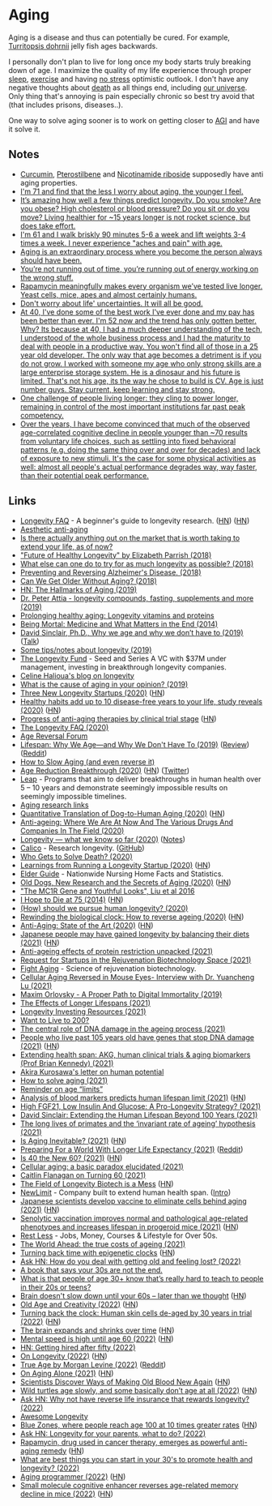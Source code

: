 # Aging

Aging is a disease and thus can potentially be cured. For example, [Turritopsis dohrnii](http://en.wikipedia.org/wiki/Turritopsis_dohrnii) jelly fish ages backwards.

I personally don't plan to live for long once my body starts truly breaking down of age. I maximize the quality of my life experience through proper [sleep](../sleep/sleep.md), [exercise](../fitness/exercises.md) and having [no stress](../mindfulness/mindfulness.md) optimistic outlook. I don't have any negative thoughts about [death](../life/death.md) as all things end, including [our universe](https://www.youtube.com/watch?v=uD4izuDMUQA). Only thing that's annoying is pain especially chronic so best try avoid that (that includes prisons, diseases..).

One way to solve aging sooner is to work on getting closer to [AGI](../machine-learning/artificial-intelligence.md) and have it solve it.

## Notes

- [Curcumin](http://en.wikipedia.org/wiki/Curcumin), [Pterostilbene](http://en.wikipedia.org/wiki/Pterostilbene) and [Nicotinamide riboside](http://en.wikipedia.org/wiki/Nicotinamide_riboside) supposedly have anti aging properties.
- [I'm 71 and find that the less I worry about aging, the younger I feel.](https://www.reddit.com/r/longevity/comments/e7e6wa/motivation_for_a_long_life/)
- [It’s amazing how well a few things predict longevity. Do you smoke? Are you obese? High cholesterol or blood pressure? Do you sit or do you move? Living healthier for ~15 years longer is not rocket science, but does take effort.](https://twitter.com/davidasinclair/status/1259694358300852225)
- [I'm 61 and I walk briskly 90 minutes 5-6 a week and lift weights 3-4 times a week. I never experience "aches and pain" with age.](https://www.reddit.com/r/Aging/comments/lgc92w/why_do_our_bodies_punish_us_for_getting_older/)
- [Aging is an extraordinary process where you become the person always should have been.](https://www.reddit.com/r/datingoverthirty/comments/n22676/what_do_you_actually_likefind_refreshing_about/)
- [You’re not running out of time, you’re running out of energy working on the wrong stuff.](https://twitter.com/shl/status/1399716801596981249)
- [Rapamycin meaningfully makes every organism we’ve tested live longer. Yeast cells, mice, apes and almost certainly humans.](https://twitter.com/justindross/status/1416777191820517384)
- [Don't worry about life' uncertainties. It will all be good.](https://twitter.com/SkarSkarSkar/status/1441394710510141448)
- [At 40, I've done some of the best work I've ever done and my pay has been better than ever. I'm 52 now and the trend has only gotten better. Why? Its because at 40, I had a much deeper understanding of the tech, I understood of the whole business process and I had the maturity to deal with people in a productive way. You won't find all of those in a 25 year old developer. The only way that age becomes a detriment is if you do not grow. I worked with someone my age who only strong skills are a large enterprise storage system. He is a dinosaur and his future is limited. That's not his age, its the way he chose to build is CV. Age is just number guys. Stay current, keep learning and stay strong.](https://news.ycombinator.com/item?id=28757964)
- [One challenge of people living longer: they cling to power longer, remaining in control of the most important institutions far past peak competency.](https://twitter.com/benhamner/status/1474456394426241029)
- [Over the years, I have become convinced that much of the observed age-correlated cognitive decline in people younger than ~70 results from voluntary life choices, such as settling into fixed behavioral patterns (e.g. doing the same thing over and over for decades) and lack of exposure to new stimuli. It's the case for some physical activities as well: almost all people's actual performance degrades way, way faster, than their potential peak performance.](https://news.ycombinator.com/item?id=31068388)

## Links

- [Longevity FAQ](https://www.ldeming.com/longevityfaq/) - A beginner's guide to longevity research. ([HN](https://news.ycombinator.com/item?id=24320846)) ([HN](https://news.ycombinator.com/item?id=30486656))
- [Aesthetic anti-aging](https://www.reddit.com/r/longevity/comments/8q950u/aesthetic_antiaging/)
- [Is there actually anything out on the market that is worth taking to extend your life, as of now?](https://www.reddit.com/r/longevity/comments/8e3eov/is_there_actually_anything_out_on_the_market_that/)
- ["Future of Healthy Longevity" by Elizabeth Parrish (2018)](https://www.youtube.com/watch?v=92YyfMPqKVE)
- [What else can one do to try for as much longevity as possible? (2018)](https://www.reddit.com/r/longevity/comments/8a2xi2/what_else_can_one_do_to_try_for_as_much_longevity/)
- [Preventing and Reversing Alzheimer's Disease. (2018)](https://www.youtube.com/watch?v=Sq7uVZ_0D3U)
- [Can We Get Older Without Aging? (2018)](https://www.youtube.com/watch?v=HxY6H5vU8G4)
- [HN: The Hallmarks of Aging (2019)](https://news.ycombinator.com/item?id=18826833)
- [Dr. Peter Attia - longevity compounds, fasting, supplements and more (2019)](https://overcast.fm/+GJeif6tM4)
- [Prolonging healthy aging: Longevity vitamins and proteins](https://www.pnas.org/content/115/43/10836)
- [Being Mortal: Medicine and What Matters in the End (2014)](https://www.goodreads.com/book/show/20696006-being-mortal)
- [David Sinclair, Ph.D., Why we age and why we don’t have to (2019)](https://overcast.fm/+RxHFj_HuQ) ([Talk](https://www.youtube.com/watch?v=9nXop2lLDa4))
- [Some tips/notes about longevity (2019)](https://www.reddit.com/r/longevity/comments/dvoe62/some_questions_about_longevity/)
- [The Longevity Fund](https://www.longevity.vc/) - Seed and Series A VC with \$37M under management, investing in breakthrough longevity companies.
- [Celine Halioua's blog on longevity](https://medium.com/@celinehh)
- [What is the cause of aging in your opinion? (2019)](https://www.reddit.com/r/longevity/comments/e3gh09/what_is_the_cause_of_aging_in_your_opinion/)
- [Three New Longevity Startups (2020)](https://www.leafscience.org/three-groundbreaking-longevity-startups/) ([HN](https://news.ycombinator.com/item?id=22008159))
- [Healthy habits add up to 10 disease-free years to your life, study reveals (2020)](https://www.nhs.uk/news/lifestyle-and-exercise/healthy-habits-add-10-disease-free-years-your-life-study-reveals/) ([HN](https://news.ycombinator.com/item?id=22037516))
- [Progress of anti-aging therapies by clinical trial stage](https://www.lifespan.io/road-maps/the-rejuvenation-roadmap/) ([HN](https://news.ycombinator.com/item?id=22066494))
- [The Longevity FAQ (2020)](https://nintil.com/longevity/)
- [Age Reversal Forum](https://forum.age-reversal.net/)
- [Lifespan: Why We Age—and Why We Don't Have To (2019)](https://www.goodreads.com/book/show/43723901-lifespan) ([Review](https://astralcodexten.substack.com/p/book-review-lifespan)) ([Reddit](https://www.reddit.com/r/slatestarcodex/comments/r6v21s/book_review_lifespan/))
- [How to Slow Aging (and even reverse it)](https://www.youtube.com/watch?v=QRt7LjqJ45k)
- [Age Reduction Breakthrough (2020)](https://joshmitteldorf.scienceblog.com/2020/05/11/age-reduction-breakthrough/) ([HN](https://news.ycombinator.com/item?id=23142932)) ([Twitter](https://twitter.com/davidasinclair/status/1259912928695857152))
- [Leap](https://wellcomeleap.org/) - Programs that aim to deliver breakthroughs in human health over 5 – 10 years and demonstrate seemingly impossible results on seemingly impossible timelines.
- [Aging research links](https://www.notion.so/40e0f73987aa46f39932647ba05925e6?v=3c79739323b5452c9de3210adf481c97)
- [Quantitative Translation of Dog-to-Human Aging (2020)](<https://www.cell.com/cell-systems/pdf/S2405-4712(20)30203-9.pdf>) ([HN](https://news.ycombinator.com/item?id=23730613))
- [Anti-ageing: Where We Are At Now And The Various Drugs And Companies In The Field (2020)](https://www.reddit.com/r/singularity/comments/hlm7i5/antiageing_where_we_are_at_now_and_the_various/)
- [Longevity — what we know so far (2020)](https://www.youtube.com/watch?v=R719BANcwkA) ([Notes](https://twitter.com/ArtirKel/status/1380237279881351171))
- [Calico](https://www.calicolabs.com/) - Research longevity. ([GitHub](https://github.com/calico))
- [Who Gets to Solve Death? (2020)](https://divinations.substack.com/p/who-gets-to-solve-death)
- [Learnings from Running a Longevity Startup (2020)](https://www.celinehh.com/year-1-learnings) ([HN](https://news.ycombinator.com/item?id=24923116))
- [Elder Guide](https://elderguide.com/) - Nationwide Nursing Home Facts and Statistics.
- [Old Dogs, New Research and the Secrets of Aging (2020)](https://www.nytimes.com/2020/11/09/science/dogs-aging-behavior.html) ([HN](https://news.ycombinator.com/item?id=25083096))
- ["The MC1R Gene and Youthful Looks", Liu et al 2016](https://www.gwern.net/docs/genetics/heritable/2016-liu.pdf)
- [I Hope to Die at 75 (2014)](https://www.theatlantic.com/magazine/archive/2014/10/why-i-hope-to-die-at-75/379329/) ([HN](https://news.ycombinator.com/item?id=25094593))
- [(How) should we pursue human longevity? (2020)](https://milan.cvitkovic.net/writing/longevity/)
- [Rewinding the biological clock: How to reverse ageing (2020)](https://www.youtube.com/watch?v=ArICnh2Q9EI) ([HN](https://news.ycombinator.com/item?id=25605034))
- [Anti-Aging: State of the Art (2020)](https://www.lesswrong.com/posts/RcifQCKkRc9XTjxC2/anti-aging-state-of-the-art) ([HN](https://news.ycombinator.com/item?id=25607664))
- [Japanese people may have gained longevity by balancing their diets (2021)](https://www.economist.com/graphic-detail/2021/01/16/japanese-people-may-have-gained-longevity-by-balancing-their-diets) ([HN](https://news.ycombinator.com/item?id=25817684))
- [Anti-ageing effects of protein restriction unpacked (2021)](https://www.nature.com/articles/d41586-020-03662-x)
- [Request for Startups in the Rejuvenation Biotechnology Space (2021)](https://www.fightaging.org/archives/2021/01/request-for-startups-in-the-rejuvenation-biotechnology-space-2021-edition/)
- [Fight Aging](https://www.fightaging.org/) - Science of rejuvenation biotechnology.
- [Cellular Aging Reversed in Mouse Eyes- Interview with Dr. Yuancheng Lu (2021)](https://www.youtube.com/watch?v=TAA6qdWBuf8)
- [Maxim Orlovsky - A Proper Path to Digital Immortality (2019)](https://www.youtube.com/watch?v=ztG8QNSgxlA&t=211s)
- [The Effects of Longer Lifespans (2021)](https://www.youtube.com/watch?v=DUVfyGEab0M)
- [Longevity Investing Resources (2021)](https://www.reddit.com/r/longevity/comments/mwt2oy/longevity_investing_resources/)
- [Want to Live to 200?](https://www.nytimes.com/interactive/2021/04/27/magazine/longevity-timeline.html)
- [The central role of DNA damage in the ageing process (2021)](https://www.nature.com/articles/s41586-021-03307-7)
- [People who live past 105 years old have genes that stop DNA damage (2021)](https://www.newscientist.com/article/2277000-people-who-live-past-105-years-old-have-genes-that-stop-dna-damage/) ([HN](https://news.ycombinator.com/item?id=27089624))
- [Extending health span: AKG, human clinical trials & aging biomarkers (Prof Brian Kennedy) (2021)](https://www.youtube.com/watch?v=iYO-j2hesRw)
- [Akira Kurosawa's letter on human potential](https://twitter.com/MadelineHorwat1/status/1394103866443055114)
- [How to solve aging (2021)](https://nintil.com/how-to-solve-aging/)
- [Reminder on age “limits”](https://twitter.com/christenobrien/status/1396824607391318018)
- [Analysis of blood markers predicts human lifespan limit (2021)](https://www.nature.com/articles/s41467-021-23014-1) ([HN](https://news.ycombinator.com/item?id=27288796))
- [High FGF21, Low Insulin And Glucose: A Pro-Longevity Strategy? (2021)](https://www.youtube.com/watch?v=NreBsyaj0l0)
- [David Sinclair: Extending the Human Lifespan Beyond 100 Years (2021)](https://overcast.fm/+eZyDJMlAE)
- [The long lives of primates and the ‘invariant rate of ageing’ hypothesis (2021)](https://www.nature.com/articles/s41467-021-23894-3)
- [Is Aging Inevitable? (2021)](https://joshmitteldorf.scienceblog.com/2021/06/17/is-aging-inevitable/) ([HN](https://news.ycombinator.com/item?id=27954865))
- [Preparing For a World With Longer Life Expectancy (2021)](https://www.youtube.com/watch?v=nnnXVUWlTkI) ([Reddit](https://www.reddit.com/r/longevity/comments/q05691/david_sinclair_preparing_for_a_world_with_longer/))
- [Is 40 the New 60? (2021)](https://neverworkintheory.org/2021/10/03/is-40-the-new-60.html) ([HN](https://news.ycombinator.com/item?id=28757964))
- [Cellular aging: a basic paradox elucidated (2021)](https://nouvelles.umontreal.ca/en/article/2021/11/09/cellular-aging-a-basic-paradox-elucidated/)
- [Caitlin Flanagan on Turning 60 (2021)](https://www.theatlantic.com/health/archive/2021/11/caitlin-flanagan-aging-60/620679/)
- [The Field of Longevity Biotech is a Mess](https://psblab.org/?p=697) ([HN](https://news.ycombinator.com/item?id=29441252))
- [NewLimit](https://www.newlimit.com/) - Company built to extend human health span. ([Intro](https://blog.newlimit.com/p/announcing-newlimit-a-company-built))
- [Japanese scientists develop vaccine to eliminate cells behind aging (2021)](https://www.japantimes.co.jp/news/2021/12/12/national/science-health/aging-vaccine/) ([HN](https://news.ycombinator.com/item?id=29529833))
- [Senolytic vaccination improves normal and pathological age-related phenotypes and increases lifespan in progeroid mice (2021)](https://www.nature.com/articles/s43587-021-00151-2) ([HN](https://news.ycombinator.com/item?id=29640259))
- [Rest Less](https://restless.co.uk/) - Jobs, Money, Courses & Lifestyle for Over 50s.
- [The World Ahead: the true costs of ageing (2021)](https://www.youtube.com/watch?v=hJCr5WJapm8)
- [Turning back time with epigenetic clocks](https://www.nature.com/articles/d41586-022-00077-8) ([HN](https://news.ycombinator.com/item?id=30126546))
- [Ask HN: How do you deal with getting old and feeling lost? (2022)](https://news.ycombinator.com/item?id=30230620)
- [A book that says your 30s are not the end.](https://www.reddit.com/r/suggestmeabook/comments/sr13mi/a_book_that_says_your_30s_are_not_the_end/)
- [What is that people of age 30+ know that’s really hard to teach to people in their 20s or teens?](https://twitter.com/paraschopra/status/1493429452067405831)
- [Brain doesn't slow down until your 60s – later than we thought](https://www.newscientist.com/article/2308810-your-brain-doesnt-slow-down-until-your-60s-later-than-we-thought/) ([HN](https://news.ycombinator.com/item?id=30394136))
- [Old Age and Creativity (2022)](https://inference-review.com/article/old-age-and-creativity) ([HN](https://news.ycombinator.com/item?id=30631462))
- [Turning back the clock: Human skin cells de-aged by 30 years in trial (2022)](https://news.sky.com/story/turning-back-the-clock-human-skin-cells-de-aged-by-30-years-in-trial-12584866) ([HN](https://news.ycombinator.com/item?id=30960470))
- [The brain expands and shrinks over time](https://www.nature.com/articles/d41586-022-00971-1) ([HN](https://news.ycombinator.com/item?id=31048591))
- [Mental speed is high until age 60 (2022)](https://www.nature.com/articles/s41562-021-01282-7) ([HN](https://news.ycombinator.com/item?id=31068388))
- [HN: Getting hired after fifty (2022)](https://news.ycombinator.com/item?id=31217439)
- [On Longevity (2022)](https://eriktorenberg.substack.com/p/on-longevity?s=r) ([HN](https://news.ycombinator.com/item?id=31239422))
- [True Age by Morgan Levine (2022)](https://www.penguinrandomhouse.com/books/659627/true-age-by-morgan-levine/) ([Reddit](https://www.reddit.com/r/longevity/comments/uhpv7i/morgan_levine_who_works_on_aging_clocks_has/))
- [On Aging Alone (2021)](https://thewalrus.ca/on-aging-alone/) ([HN](https://news.ycombinator.com/item?id=31454286))
- [Scientists Discover Ways of Making Old Blood New Again](https://news.cuanschutz.edu/news-stories/scientists-discover-ways-of-making-old-blood-new-again) ([HN](https://news.ycombinator.com/item?id=31636246))
- [Wild turtles age slowly, and some basically don’t age at all (2022)](https://www.futurity.org/turtles-aging-lifespans-2758992-2/) ([HN](https://news.ycombinator.com/item?id=31881557))
- [Ask HN: Why not have reverse life insurance that rewards longevity? (2022)](https://news.ycombinator.com/item?id=31948168)
- [Awesome Longevity](https://github.com/atilatech/awesome-longevity)
- [Blue Zones, where people reach age 100 at 10 times greater rates](https://www.ncbi.nlm.nih.gov/pmc/articles/PMC6125071/) ([HN](https://news.ycombinator.com/item?id=32143344))
- [Ask HN: Longevity for your parents, what to do? (2022)](https://news.ycombinator.com/item?id=32366557)
- [Rapamycin, drug used in cancer therapy, emerges as powerful anti-aging remedy](https://www.age.mpg.de/communications/news/detail/times-arrow) ([HN](https://news.ycombinator.com/item?id=32660669))
- [What are best things you can start in your 30's to promote health and longevity? (2022)](https://www.reddit.com/r/AskMenOver30/comments/xbefta/what_are_best_things_you_can_start_in_your_30s_to/)
- [Aging programmer (2022)](https://world.hey.com/jorge/aging-programmer-d448bdec) ([HN](https://news.ycombinator.com/item?id=32961933))
- [Small molecule cognitive enhancer reverses age-related memory decline in mice (2022)](https://pubmed.ncbi.nlm.nih.gov/33258451/) ([HN](https://news.ycombinator.com/item?id=33215597))
